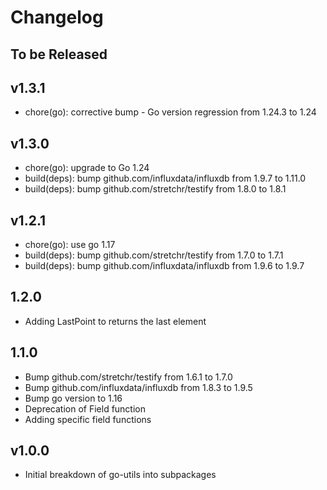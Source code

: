 # Changelog

## To be Released

## v1.3.1

* chore(go): corrective bump - Go version regression from 1.24.3 to 1.24

## v1.3.0

* chore(go): upgrade to Go 1.24
* build(deps): bump github.com/influxdata/influxdb from 1.9.7 to 1.11.0
* build(deps): bump github.com/stretchr/testify from 1.8.0 to 1.8.1

## v1.2.1

* chore(go): use go 1.17
* build(deps): bump github.com/stretchr/testify from 1.7.0 to 1.7.1
* build(deps): bump github.com/influxdata/influxdb from 1.9.6 to 1.9.7

## 1.2.0

* Adding LastPoint to returns the last element

## 1.1.0

* Bump github.com/stretchr/testify from 1.6.1 to 1.7.0
* Bump github.com/influxdata/influxdb from 1.8.3 to 1.9.5
* Bump go version to 1.16
* Deprecation of Field function
* Adding specific field functions

## v1.0.0

* Initial breakdown of go-utils into subpackages
